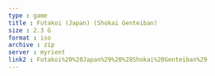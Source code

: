 ```yaml
---
type : game
title : Futakoi (Japan) (Shokai Genteiban)
size : 2.3 G
format : iso
archive : zip
server : myrient
link2 : Futakoi%20%28Japan%29%20%28Shokai%20Genteiban%29
---
```

